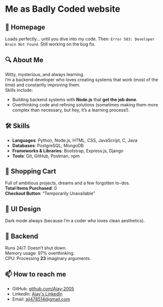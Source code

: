 # Me as Badly Coded website

## 🌌 Homepage
Loads perfectly… until you dive into my code. Then: `Error 503: Developer Brain Not Found`. Still working on the bug fix.

## 🔍 About Me
Witty, mysterious, and always learning.  
I’m a backend developer who loves creating systems that work (most of the time) and constantly improving them.  
Skills include:  
- Building backend systems with **Node.js** that **get the job done**.
- Overthinking code and refining solutions (sometimes making them more complex than necessary, but hey, it’s a learning process!).


## 🛠 Skills

- **Languages**: Python, Node.js, HTML, CSS, JavaScript, C, Java  
- **Databases**: PostgreSQL, MongoDB  
- **Frameworks & Libraries**: Bootstrap, Express.js, Django  
- **Tools**: Git, GitHub, Postman, npm

## 🛒 Shopping Cart
Full of ambitious projects, dreams and a few forgotten to-dos.  
**Total Items Purchased**: 0  
**Checkout Button**: “Temporarily Unavailable” 

## 🎨 UI Design
Dark mode always (because I’m a coder who loves clean aesthetics).  


## 🧠 Backend
Runs 24/7. Doesn’t shut down.  
Memory usage: 97% overthinking.  
CPU: Processing **23** imaginary arguments.  


## 📫 How to reach me

- GitHub: [github.com/Ajay-2005](https://github.com/Ajay-2005)  
- LinkedIn: [Ajay's LinkedIn](https://www.linkedin.com/in/ajay-connect)  
- Email: [aji478514@gmail.com](mailto:aji478514@gmail.com)
